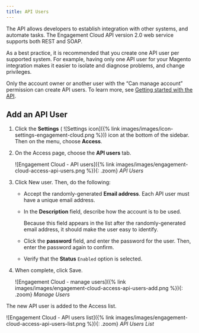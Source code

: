 ```yaml
---
title: API Users
---
```


The API allows developers to establish integration with other systems, and automate tasks. The Engagement Cloud API version 2.0 web service supports both REST and SOAP.

As a best practice, it is recommended that you create one API user per supported system. For example, having only one API user for your Magento integration makes it easier to isolate and diagnose problems, and change privileges.

Only the account owner or another user with the “Can manage account” permission can create API users. To learn more, see [Getting started with the API][1].

## Add an API User

1. Click the **Settings** ( ![Settings icon]({% link images/images/icon-settings-engagement-cloud.png %})) icon at the bottom of the sidebar. Then on the menu, choose **Access**.

1. On the Access page, choose the **API users** tab.

    ![Engagement Cloud - API users]({% link images/images/engagement-cloud-access-api-users.png %}){: .zoom}
    _API Users_

1. Click <span class="btn">New user</span>. Then, do the following:

    - Accept the randomly-generated **Email address**. Each API user must have a unique email address.

    - In the **Description** field, describe how the account is to be used.

        Because this field appears in the list after the randomly-generated email address, it should make the user easy to identify.

    - Click the **password** field, and enter the password for the user. Then, enter the password again to confirm.

    - Verify that the **Status** `Enabled` option is selected.

1. When complete, click <span class="btn">Save</span>.

    ![Engagement Cloud - manage users]({% link images/images/engagement-cloud-access-api-users-add.png %}){: .zoom}
    _Manage Users_

The new API user is added to the Access list.

![Engagement Cloud - API users list]({% link images/images/engagement-cloud-access-api-users-list.png %}){: .zoom}
_API Users List_

[1]: https://developer.dotdigital.com/docs/getting-started-with-the-api
